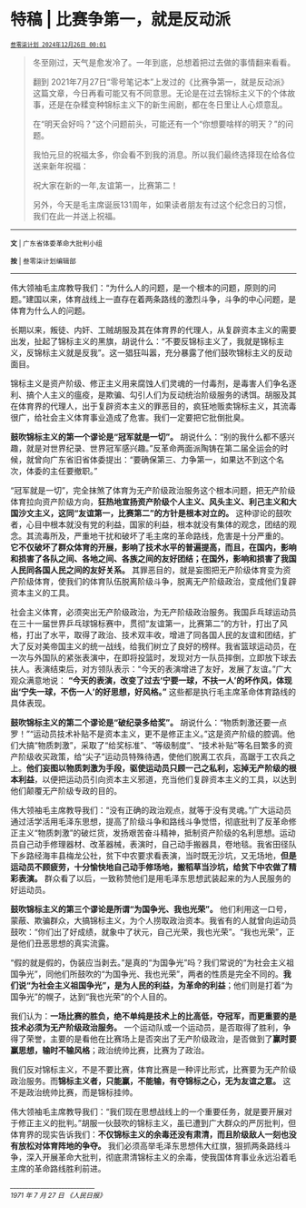 # 特稿 | 比赛争第一，就是反动派

<sup>[`叁零柒计划 2024年12月26日 00:01`](https://mp.weixin.qq.com/s/kdGFk7w9Zhsr1HmQdmINfQ)</sup>


> 冬至刚过，天气是愈发冷了。一年到底，总想着把过去做的事情翻来看看。
> 
> 翻到 2021年7月27日“零号笔记本”上发过的《比赛争第一，就是反动派》这篇文章，今日再看可能又有不同意思。无论是在过去锦标主义下的个体故事，还是在杂糅变种锦标主义下的新生闹剧，都在冬日里让人心烦意乱。
> 
> 在“明天会好吗？”这个问题前头，可能还有一个“你想要啥样的明天？”的问题。
> 
> 我怕元旦的祝福太多，你会看不到我的消息。所以我们最终选择现在给各位送来新年祝福：
> 
> 祝大家在新的一年,友谊第一，比赛第二！
> 
> 另外，今天是毛主席诞辰131周年，如果读者朋友有过这个纪念日的习惯，我们在此一并送上祝福。
> 

------

<sub>**文** | 广东省体委革命大批判小组</sub>

<sup>**按** | 叁零柒计划编辑部</sup>

-------

伟大领袖毛主席教导我们：“为什么人的问题，是一个根本的问题，原则的问题。”建国以来，体育战线上一直存在着两条路线的激烈斗争，斗争的中心问题，是体育为什么人的问题。

长期以来，叛徒、内奸、工贼胡服及其在体育界的代理人，从复辟资本主义的需要出发，扯起了锦标主义的黑旗，胡说什么：“不要反锦标主义了，我就是锦标主义，反锦标主义就是反我”。这一猖狂叫嚣，充分暴露了他们鼓吹锦标主义的反动面目。

锦标主义是资产阶级、修正主义用来腐蚀人们灵魂的一付毒剂，是毒害人们争名逐利、搞个人主义的瘟疫，是欺骗、勾引人们为反动统治阶级服务的诱饵。胡服及其在体育界的代理人，出于复辟资本主义的罪恶目的，疯狂地贩卖锦标主义，其流毒很广，给社会主义体育事业造成了危害。我们一定要把它批倒批臭。

**鼓吹锦标主义的第一个谬论是“冠军就是一切”。** 胡说什么：“别的我什么都不感兴趣，就是对世界纪录、世界冠军感兴趣。”反革命两面派陶铸在第二届全运会的时候，就曾向广东省旧省体委提出：“要确保第三、力争第一，如果达不到这个名次，体委的主任要撤职。”

“冠军就是一切”，完全抹煞了体育为无产阶级政治服务这个根本问题，把无产阶级体育拉向资产阶级方向，**狂热地宣扬资产阶级个人主义、风头主义、利己主义和大国沙文主义，这同“友谊第一，比赛第二”的方针是根本对立的。** 这种谬论的鼓吹者，心目中根本就没有党的利益，国家的利益，根本就没有集体的观念，团结的观念。其流毒所及，严重地干扰和破坏了毛主席的革命路线，危害是十分严重的。 **它不仅破坏了群众体育的开展，影响了技术水平的普遍提高，而且，在国内，影响和损害了各队之间、各地之间、各族之间的友好团结；在国外，影响和损害了我国人民同各国人民之间的友好关系。** 其罪恶目的，就是妄图把无产阶级体育变为资产阶级体育，使我们的体育队伍脱离阶级斗争，脱离无产阶级政治，变成他们复辟资本主义的工具。

社会主义体育，必须突出无产阶级政治，为无产阶级政治服务。我国乒乓球运动员在三十一届世界乒乓球锦标赛中，贯彻“友谊第一，比赛第二”的方针，打出了风格，打出了水平，取得了政治、技术双丰收，增进了同各国人民的友谊和团结，扩大了反对美帝国主义的统一战线，给我们树立了良好的榜样。我省篮球运动员，在一次与外国队的紧张表演中，在即将投篮时，发现对方一队员摔倒，立即放下球去扶人。表演结束后，对方领队表示：“今天的表演增进了友好，发展了友谊。”广大观众满意地说： **“今天的表演，改变了过去‘宁要一球，不扶一人’的坏作风，体现出‘宁失一球，不伤一人’的好思想，好风格。”** 这些都是执行毛主席革命体育路线的具体表现。

**鼓吹锦标主义的第二个谬论是“破纪录多给奖”。** 胡说什么：“物质刺激还要一点罗！”“运动员技术补贴不是资本主义，更不是修正主义。”这是资产阶级的腔调。他们大搞“物质刺激”，采取了“给奖标准”、“等级制度”、“技术补贴”等名目繁多的资产阶级收买政策，给“尖子”运动员特殊待遇，使他们脱离工农兵，高踞于工农兵之上。**他们妄图以物质刺激为手段，驱使运动员只顾一己之私利，忘掉无产阶级的根本利益**，以便把运动员引向资本主义邪道，充当他们复辟资本主义的工具，以达到他们颠覆无产阶级专政的目的。

伟大领袖毛主席教导我们：“没有正确的政治观点，就等于没有灵魂。”广大运动员通过活学活用毛泽东思想，提高了阶级斗争和路线斗争觉悟，彻底批判了反革命修正主义“物质刺激”的破烂货，发扬艰苦奋斗精神，抵制资产阶级的名利思想。运动员自己动手修理器材、改革器械，表演时，自己动手搬器具，卷地毯。我省田径队下乡路经海丰县梅龙公社，贫下中农要求看表演，当时既无沙坑，又无场地，**但是运动员不顾疲劳，十分愉快地自己动手修场地，搬稻草当沙坑，给贫下中农做了精彩表演。** 群众看了以后，一致称赞他们是用毛泽东思想武装起来的为人民服务的好运动员。

**鼓吹锦标主义的第三个谬论是所谓“为国争光、我也光荣”。** 他们利用这一口号，蒙蔽、欺骗群众，大搞锦标主义，为个人捞取政治资本。我省有的人就曾向运动员鼓吹：“你们出了好成绩，就象中了状元，自己光荣，我也光荣”。“我也光荣”，正是他们丑恶思想的真实流露。

“假的就是假的，伪装应当剥去。”是真的“为国争光”吗？我们常说的“为社会主义祖国争光”，同他们所鼓吹的“为国争光、我也光荣”，两者的性质是完全不同的。**我们说“为社会主义祖国争光”，是为人民的利益，为革命的利益**；他们则是打着“为国争光”的幌子，达到“我也光荣”的个人目的。

我们认为：**一场比赛的胜负，绝不单纯是技术上的比高低，夺冠军，而更重要的是技术必须为无产阶级政治服务。** 一个运动队或一个运动员，是否取得了胜利，争得了荣誉，主要的是看他在比赛场上是否突出了无产阶级政治，是否做到了**赢时要赢思想，输时不输风格**；政治统帅比赛，比赛为了政治。

我们反对锦标主义，不是不要比赛，体育比赛是一种评比形式，比赛要为无产阶级政治服务。而**锦标主义者，只能赢，不能输，有夺锦标之心，无为友谊之意。** 这不是政治统帅比赛，而是锦标挂帅。

伟大领袖毛主席教导我们：“我们现在思想战线上的一个重要任务，就是要开展对于修正主义的批判。”胡服一伙鼓吹的锦标主义，虽已遭到广大群众的严厉批判，但体育界的现实告诉我们：**不仅锦标主义的余毒还没有肃清，而且阶级敌人一刻也没有放松对体育阵地的争夺。** 我们必须高举毛泽东思想伟大红旗，狠抓两条路线斗争，深入开展革命大批判，彻底肃清锦标主义的余毒，使我国体育事业永远沿着毛主席的革命路线胜利前进。

<sub></sub>  <sub> *____________________________* </sub>  
<sup> *1971 年 7 月 27 日 《人民日报》* </sup>  


